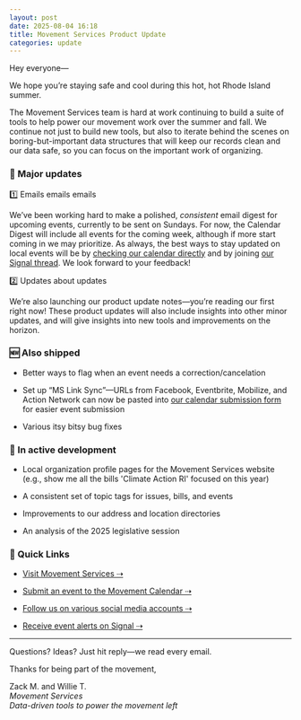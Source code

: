 ```yaml
---
layout: post
date: 2025-08-04 16:18
title: Movement Services Product Update
categories: update
---
```

Hey everyone—

We hope you’re staying safe and cool during this hot, hot Rhode Island summer.

The Movement Services team is hard at work continuing to build a suite of tools to help power our movement work over the summer and fall. We continue not just to build new tools, but also to iterate behind the scenes on boring-but-important data structures that will keep our records clean and our data safe, so you can focus on the important work of organizing.

### **🎉 Major updates**

1️⃣ Emails emails emails

We’ve been working hard to make a polished, _consistent_ email digest for upcoming events, currently to be sent on Sundays. For now, the Calendar Digest will include all events for the coming week, although if more start coming in we may prioritize. As always, the best ways to stay updated on local events will be by [checking our calendar directly](https://mvsv.io/calendar) and by joining [our Signal thread](https://mvsv.io/signal). We look forward to your feedback!

2️⃣ Updates about updates

We’re also launching our product update notes—you’re reading our first right now! These product updates will also include insights into other minor updates, and will give insights into new tools and improvements on the horizon.

### **🆕 Also shipped**

*   Better ways to flag when an event needs a correction/cancelation
    
*   Set up “MS Link Sync”—URLs from Facebook, Eventbrite, Mobilize, and Action Network can now be pasted into [our calendar submission form](https://mvsv.io/add) for easier event submission
    
*   Various itsy bitsy bug fixes
    

### **🔧 In active development**

*   Local organization profile pages for the Movement Services website (e.g., show me all the bills 'Climate Action RI' focused on this year)
    
*   A consistent set of topic tags for issues, bills, and events
    
*   Improvements to our address and location directories
    
*   An analysis of the 2025 legislative session
    

### **🔗 Quick Links**

*   [Visit Movement Services ⇢](https://ri.movementservices.org)
    
*   [Submit an event to the Movement Calendar ⇢](https://mvsv.io/add)
    
*   [Follow us on various social media accounts ⇢](https://linktr.ee/movementservices)
    
*   [Receive event alerts on Signal ⇢](https://mvsv.io/signal)
    

* * *

Questions? Ideas? Just hit reply—we read every email.

Thanks for being part of the movement,

Zack M. and Willie T.  
_Movement Services  
Data-driven tools to power the movement left_